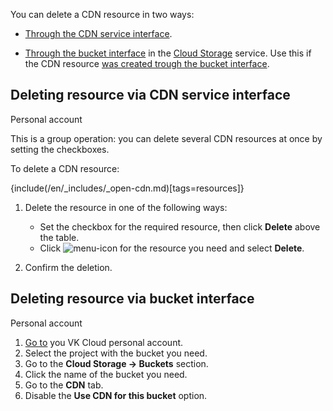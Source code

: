 You can delete a CDN resource in two ways:

- [Through the CDN service interface](#deleting_resource_via_cdn_service_interface).

- [Through the bucket interface](#deleting_resource_via_bucket_interface) in the [Cloud Storage](/en/base/s3) service. Use this if the CDN resource [was created trough the bucket interface](../create-resource#creating_resource_via_bucket_interface).

## Deleting resource via CDN service interface

<tabs>
<tablist>
<tab>Personal account</tab>
</tablist>
<tabpanel>

This is a group operation: you can delete several CDN resources at once by setting the checkboxes.

To delete a CDN resource:

{include(/en/_includes/_open-cdn.md)[tags=resources]}

1. Delete the resource in one of the following ways:

   - Set the checkbox for the required resource, then click **Delete** above the table.
   - Click ![menu-icon](/en/assets/menu-icon.svg "inline") for the resource you need and select **Delete**.

1. Confirm the deletion.

</tabpanel>
</tabs>

## Deleting resource via bucket interface

<tabs>
<tablist>
<tab>Personal account</tab>
</tablist>
<tabpanel>

1. [Go to](https://msk.cloud.vk.com/app/en) you VK Cloud personal account.
1. Select the project with the bucket you need.
1. Go to the **Cloud Storage → Buckets** section.
1. Click the name of the bucket you need.
1. Go to the **CDN** tab.
1. Disable the **Use CDN for this bucket** option.

</tabpanel>
</tabs>
